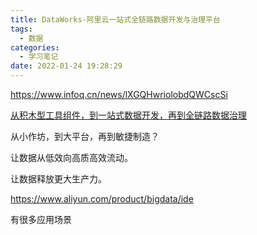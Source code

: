 ```yaml
---
title: DataWorks-阿里云一站式全链路数据开发与治理平台
tags:
  - 数据
categories:
  - 学习笔记
date: 2022-01-24 19:28:29
---
```


https://www.infoq.cn/news/lXGQHwriolobdQWCscSi

<u>从积木型工具组件，到一站式数据开发，再到全链路数据治理</u>

从小作坊，到大平台，再到敏捷制造？

让数据从低效向高质高效流动。

让数据释放更大生产力。

https://www.aliyun.com/product/bigdata/ide

有很多应用场景
